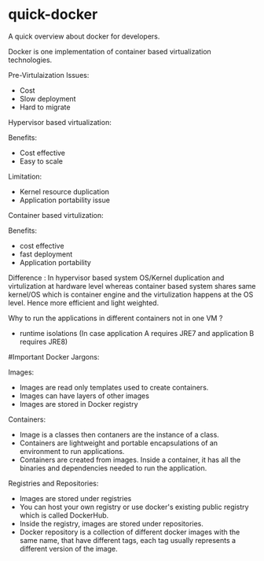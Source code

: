 # quick-docker

A quick overview about docker for developers. 


Docker is one implementation of container based virtualization technologies.

Pre-Virtulaization Issues:
- Cost
- Slow deployment
- Hard to migrate

Hypervisor based virtualization:

Benefits:
- Cost effective 
- Easy to scale

Limitation:
- Kernel resource duplication
- Application portability issue

Container based virtulization:

Benefits:
- cost effective
- fast deployment
- Application portability

Difference : In hypervisor based system OS/Kernel duplication and virtulization at hardware level whereas container based system shares same kernel/OS 
which is container engine and the virtulization happens at the OS level. Hence more efficient and light weighted.

Why to run the applications in different containers not in one VM ?
- runtime isolations (In case application A requires JRE7 and application B requires JRE8)

#Important Docker Jargons:

Images:

- Images are read only templates used to create containers.
- Images can have layers of other images
- Images are stored in Docker registry

Containers:

- Image is a classes then contaners are the instance of a class.
- Containers	are	lightweight	and	portable	encapsulations	of	an	environment	to run applications.
- Containers	are	created	from	images.	Inside	a	container,	it	has	all	the	binaries	and	dependencies	needed	to	run	the	application.

Registries	and	Repositories:

- Images are stored under registries
- You can host your own registry or use docker's existing public registry which is called DockerHub.
- Inside the registry, images are stored under repositories.
- Docker repository	is	a	collection	of	different	docker images	with	the	same	name,	that	have	different	tags,	each	tag	usually	represents	a	different	version	of	the	image.




